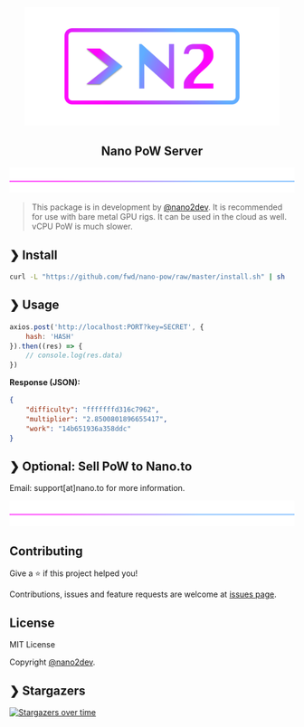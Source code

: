 <p align="center">
  <img src="https://github.com/fwd/n2/raw/master/.github/banner.png" alt="N2" width="450" />
</p>

<h2 align="center">Nano PoW Server</h2>

![line](https://github.com/fwd/n2/raw/master/.github/line.png)

> This package is in development by [@nano2dev](https://twitter.com/nano2dev). It is recommended for use with bare metal GPU rigs. It can be used in the cloud as well. vCPU PoW is much slower.

## ❯ Install

```bash
curl -L "https://github.com/fwd/nano-pow/raw/master/install.sh" | sh
```

## ❯ Usage

```javascript
axios.post('http://localhost:PORT?key=SECRET', { 
    hash: 'HASH'
}).then((res) => {
    // console.log(res.data)
})
```
**Response (JSON):**
```json
{
    "difficulty": "fffffffd316c7962",
    "multiplier": "2.8500801896655417",
    "work": "14b651936a358ddc"
}
```

## ❯ Optional: Sell PoW to Nano.to 

Email: support[at]nano.to for more information.

![line](https://github.com/fwd/n2/raw/master/.github/line.png)

## Contributing

Give a ⭐️ if this project helped you!

Contributions, issues and feature requests are welcome at [issues page](https://github.com/fwd/nano/issues).

## License

MIT License

Copyright [@nano2dev](https://twitter.com/nano2dev).

## ❯ Stargazers

[![Stargazers over time](https://starchart.cc/fwd/nano.svg)](https://starchart.cc/fwd/nano-pow)
